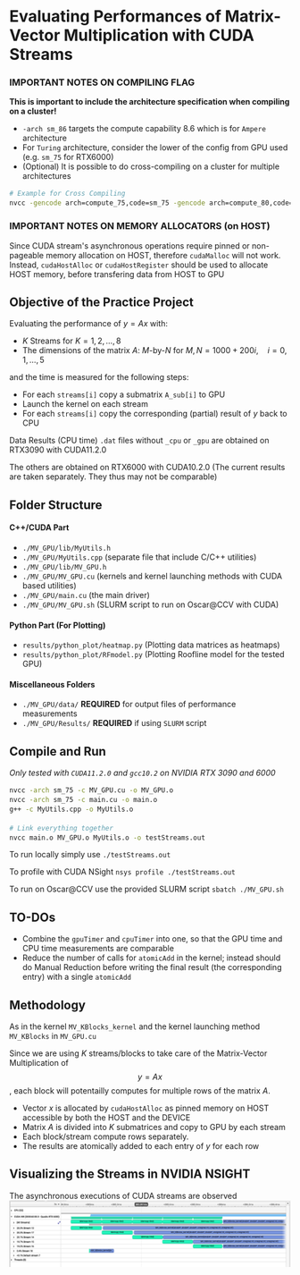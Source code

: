 # Evaluating Performances of Matrix-Vector Multiplication with CUDA Streams

### IMPORTANT NOTES ON COMPILING FLAG
**This is important to include the architecture specification when compiling on a cluster!**
- `-arch sm_86` targets the compute capability 8.6 which is for `Ampere` architecture
- For `Turing` architecture, consider the lower of the config from GPU used (e.g. `sm_75` for RTX6000)
- (Optional) It is possible to do cross-compiling on a cluster for multiple architectures

```bash
# Example for Cross Compiling
nvcc -gencode arch=compute_75,code=sm_75 -gencode arch=compute_80,code=sm_80 -c *.cu -o *.o
```

### IMPORTANT NOTES ON MEMORY ALLOCATORS (on HOST)
Since CUDA stream's asynchronous operations require pinned or non-pageable memory allocation on HOST, therefore `cudaMalloc` will not work. Instead, `cudaHostAlloc` or `cudaHostRegister` should be used to allocate HOST memory, before transfering data from HOST to GPU


## Objective of the Practice Project
Evaluating the performance of $y = Ax$ with:
- $K$ Streams for $K = 1, 2, \dots, 8$
- The dimensions of the matrix $A$: $M$-by-$N$ for $M,N = 1000 + 200i,\quad i = 0, 1, \dots, 5$

and the time is measured for the following steps:
- For each `streams[i]` copy a submatrix `A_sub[i]` to GPU
- Launch the kernel on each stream
- For each `streams[i]` copy the corresponding (partial) result of $y$ back to CPU

Data Results (CPU time) `.dat` files without `_cpu` or `_gpu` are obtained on RTX3090 with CUDA11.2.0

The others are obtained on RTX6000 with CUDA10.2.0 (The current results are taken separately. They thus may not be comparable)


## Folder Structure
#### C++/CUDA Part
- `./MV_GPU/lib/MyUtils.h`
- `./MV_GPU/MyUtils.cpp` (separate file that include C/C++ utilities)
- `./MV_GPU/lib/MV_GPU.h`
- `./MV_GPU/MV_GPU.cu` (kernels and kernel launching methods with CUDA based utilities)
- `./MV_GPU/main.cu` (the main driver)
- `./MV_GPU/MV_GPU.sh` (SLURM script to run on Oscar@CCV with CUDA)

#### Python Part (For Plotting)
- `results/python_plot/heatmap.py` (Plotting data matrices as heatmaps)
- `results/python_plot/RFmodel.py` (Plotting Roofline model for the tested GPU)

#### Miscellaneous Folders
- `./MV_GPU/data/` **REQUIRED** for output files of performance measurements
- `./MV_GPU/Results/` **REQUIRED** if using `SLURM` script 

## Compile and Run
*Only tested with `CUDA11.2.0` and `gcc10.2` on NVIDIA RTX 3090 and 6000*


```bash
nvcc -arch sm_75 -c MV_GPU.cu -o MV_GPU.o
nvcc -arch sm_75 -c main.cu -o main.o
g++ -c MyUtils.cpp -o MyUtils.o

# Link everything together
nvcc main.o MV_GPU.o MyUtils.o -o testStreams.out
```

To run locally simply use
`./testStreams.out`

To profile with CUDA NSight
`nsys profile ./testStreams.out`

To run on Oscar@CCV use the provided SLURM script
`sbatch ./MV_GPU.sh`

## TO-DOs
- Combine the `gpuTimer` and `cpuTimer` into one, so that the GPU time and CPU time measurements are comparable
- Reduce the number of calls for `atomicAdd` in the kernel; instead should do Manual Reduction before writing the final result (the corresponding entry) with a single `atomicAdd`

## Methodology 
As in the kernel `MV_KBlocks_kernel` and the kernel launching method `MV_KBlocks` in `MV_GPU.cu`

Since we are using $K$ streams/blocks to take care of the Matrix-Vector Multiplication of $$y = Ax$$, each block will potentailly computes for multiple rows of the matrix $A$.
- Vector $x$ is allocated by `cudaHostAlloc` as pinned memory on HOST accessible by both the HOST and the DEVICE
- Matrix $A$ is divided into $K$ submatrices and copy to GPU by each stream
- Each block/stream compute rows separately.
- The results are atomically added to each entry of $y$ for each row

## Visualizing the Streams in NVIDIA NSIGHT
The asynchronous executions of CUDA streams are observed
![Stair-wise Asynchronous Executions](results/pix/stream0.png?raw=true "Title") 
